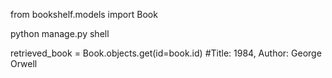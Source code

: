 from bookshelf.models import Book

python manage.py shell

retrieved_book = Book.objects.get(id=book.id)
#Title: 1984, Author: George Orwell